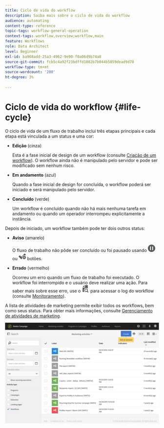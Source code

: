 ```yaml
---
title: Ciclo de vida do workflow
description: Saiba mais sobre o ciclo de vida do workflow
audience: automating
content-type: reference
topic-tags: workflow-general-operation
context-tags: workflow,overview;workflow,main
feature: Workflows
role: Data Architect
level: Beginner
exl-id: ba968add-25a3-4962-9e90-f0a06d9b74a8
source-git-commit: fcb5c4a92f23bdffd1082b7b044b5859dead9d70
workflow-type: tm+mt
source-wordcount: '200'
ht-degree: 3%

---
```


# Ciclo de vida do workflow {#life-cycle}

O ciclo de vida de um fluxo de trabalho inclui três etapas principais e cada etapa está vinculada a um status e uma cor:

* **Edição** (cinza)

  Esta é a fase inicial de design de um workflow (consulte [Criação de um workflow](../../automating/using/building-a-workflow.md#creating-a-workflow)). O workflow ainda não é manipulado pelo servidor e pode ser modificado sem nenhum risco.

* **Em andamento** (azul)

  Quando a fase inicial de design for concluída, o workflow poderá ser iniciado e será manipulado pelo servidor.

* **Concluído** (verde)

  Um workflow é concluído quando não há mais nenhuma tarefa em andamento ou quando um operador interrompeu explicitamente a instância.

Depois de iniciado, um workflow também pode ter dois outros status:

* **Aviso** (amarelo)

  O fluxo de trabalho não pôde ser concluído ou foi pausado usando ![](assets/pause_darkgrey-24px.png) ou ![](assets/check_pause_darkgrey-24px.png) botões.

* **Errado** (vermelho)

  Ocorreu um erro quando um fluxo de trabalho foi executado. O workflow foi interrompido e o usuário deve realizar uma ação. Para saber mais sobre esse erro, use o ![](assets/printpreview_darkgrey-24px.png) para acessar o log do workflow (consulte [Monitoramento](../../automating/using/monitoring-workflow-execution.md)).

A lista de atividades de marketing permite exibir todos os workflows, bem como seus status. Para obter mais informações, consulte [Gerenciamento de atividades de marketing](../../start/using/marketing-activities.md#about-marketing-activities).

![](assets/wkf_execution_3.png)
